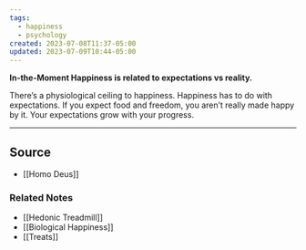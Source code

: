 ```yaml
---
tags:
  - happiness
  - psychology
created: 2023-07-08T11:37-05:00
updated: 2023-07-09T10:44-05:00
---
```

**In-the-Moment Happiness is related to expectations vs reality.**

There’s a physiological ceiling to happiness. Happiness has to do with expectations. If you expect food and freedom, you aren’t really made happy by it. Your expectations grow with your progress. 

---

## Source
- [[Homo Deus]]

### Related Notes
- [[Hedonic Treadmill]]
- [[Biological Happiness]]
- [[Treats]]